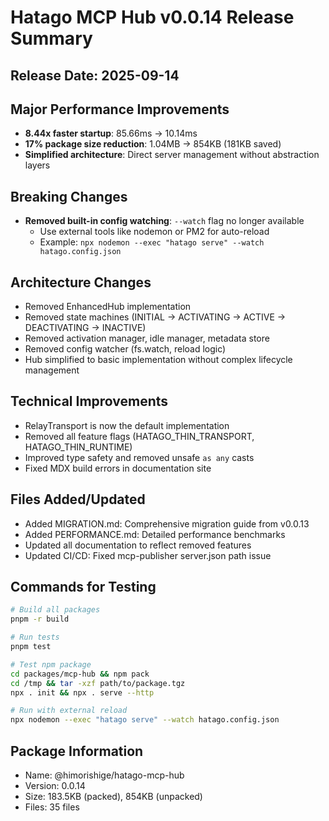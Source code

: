 # Hatago MCP Hub v0.0.14 Release Summary

## Release Date: 2025-09-14

## Major Performance Improvements

- **8.44x faster startup**: 85.66ms → 10.14ms
- **17% package size reduction**: 1.04MB → 854KB (181KB saved)
- **Simplified architecture**: Direct server management without abstraction layers

## Breaking Changes

- **Removed built-in config watching**: `--watch` flag no longer available
  - Use external tools like nodemon or PM2 for auto-reload
  - Example: `npx nodemon --exec "hatago serve" --watch hatago.config.json`

## Architecture Changes

- Removed EnhancedHub implementation
- Removed state machines (INITIAL → ACTIVATING → ACTIVE → DEACTIVATING → INACTIVE)
- Removed activation manager, idle manager, metadata store
- Removed config watcher (fs.watch, reload logic)
- Hub simplified to basic implementation without complex lifecycle management

## Technical Improvements

- RelayTransport is now the default implementation
- Removed all feature flags (HATAGO_THIN_TRANSPORT, HATAGO_THIN_RUNTIME)
- Improved type safety and removed unsafe `as any` casts
- Fixed MDX build errors in documentation site

## Files Added/Updated

- Added MIGRATION.md: Comprehensive migration guide from v0.0.13
- Added PERFORMANCE.md: Detailed performance benchmarks
- Updated all documentation to reflect removed features
- Updated CI/CD: Fixed mcp-publisher server.json path issue

## Commands for Testing

```bash
# Build all packages
pnpm -r build

# Run tests
pnpm test

# Test npm package
cd packages/mcp-hub && npm pack
cd /tmp && tar -xzf path/to/package.tgz
npx . init && npx . serve --http

# Run with external reload
npx nodemon --exec "hatago serve" --watch hatago.config.json
```

## Package Information

- Name: @himorishige/hatago-mcp-hub
- Version: 0.0.14
- Size: 183.5KB (packed), 854KB (unpacked)
- Files: 35 files
